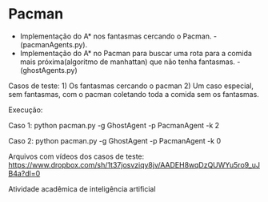 # Pacman

 - Implementação do A* nos fantasmas cercando o Pacman. - (pacmanAgents.py).
 - Implementação do A* no Pacman para buscar uma rota para a comida mais próxima(algoritmo de manhattan) que não tenha fantasmas. - (ghostAgents.py)

Casos de teste: 1) Os fantasmas cercando o pacman 2) Um caso especial, sem fantasmas, com o pacman coletando toda a comida sem os fantasmas.

Execução:

Caso 1: python pacman.py -g GhostAgent -p PacmanAgent -k 2

Caso 2: python pacman.py -g GhostAgent -p PacmanAgent -k 0

Arquivos com vídeos dos casos de teste: https://www.dropbox.com/sh/1t37josvziqy8jv/AADEH8wqDzQUWYu5ro9_uJB4a?dl=0

Atividade acadêmica de inteligência artificial
